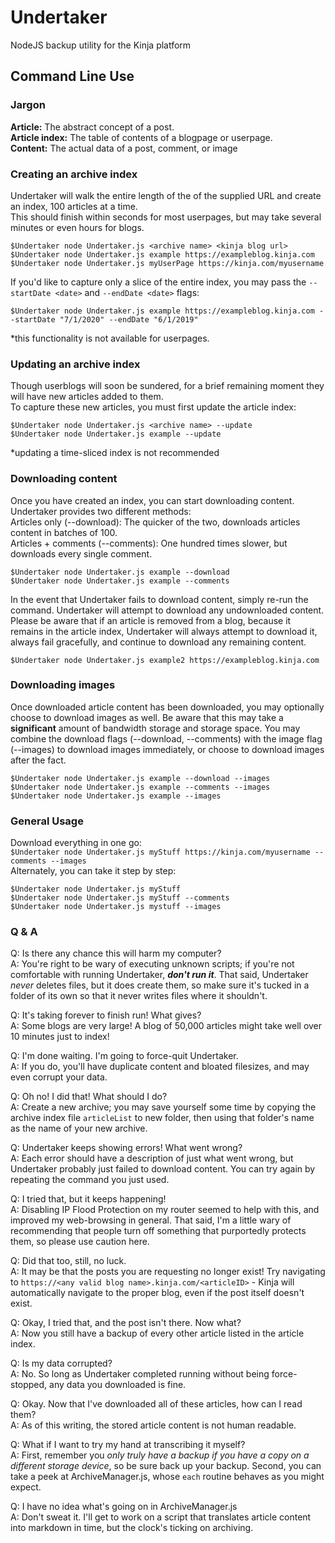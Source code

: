 # Undertaker
NodeJS backup utility for the Kinja platform

## Command Line Use
### Jargon  
**Article:**        The abstract concept of a post.  
**Article index:**  The table of contents of a blogpage or userpage.  
**Content:**        The actual data of a post, comment, or image  
### Creating an archive index  
Undertaker will walk the entire length of the of the supplied URL and create an index, 100 articles at a time.  
This should finish within seconds for most userpages, but may take several minutes or even hours for blogs.  
```
$Undertaker node Undertaker.js <archive name> <kinja blog url>
$Undertaker node Undertaker.js example https://exampleblog.kinja.com
$Undertaker node Undertaker.js myUserPage https://kinja.com/myusername
```
If you'd like to capture only a slice of the entire index, you may pass the `--startDate <date>` and `--endDate <date>` flags:
```
$Undertaker node Undertaker.js example https://exampleblog.kinja.com --startDate "7/1/2020" --endDate "6/1/2019"
```
*this functionality is not available for userpages.
### Updating an archive index
Though userblogs will soon be sundered, for a brief remaining moment they will have new articles added to them.  
To capture these new articles, you must first update the article index:
```
$Undertaker node Undertaker.js <archive name> --update
$Undertaker node Undertaker.js example --update
```
*updating a time-sliced index is not recommended

### Downloading content

Once you have created an index, you can start downloading content. Undertaker provides two different methods:  
Articles only (--download): The quicker of the two, downloads articles content in batches of 100.  
Articles + comments (--comments): One hundred times slower, but downloads every single comment.  

```
$Undertaker node Undertaker.js example --download
$Undertaker node Undertaker.js example --comments
```
In the event that Undertaker fails to download content, simply re-run the command. Undertaker will attempt to download any undownloaded content. Please be aware that if an article is removed from a blog, because it remains in the article index, Undertaker will always attempt to download it, always fail gracefully, and continue to download any remaining content.
```
$Undertaker node Undertaker.js example2 https://exampleblog.kinja.com
```

### Downloading images

Once downloaded article content has been downloaded, you may optionally choose to download images as well. Be aware that this may take a **significant** amount of bandwidth storage and storage space. You may combine the download flags (--download, --comments) with the image flag (--images) to download images immediately, or choose to download images after the fact.

```
$Undertaker node Undertaker.js example --download --images
$Undertaker node Undertaker.js example --comments --images
$Undertaker node Undertaker.js example --images
```

### General Usage
Download everything in one go:  
```$Undertaker node Undertaker.js myStuff https://kinja.com/myusername --comments --images```  
Alternately, you can take it step by step:
```
$Undertaker node Undertaker.js myStuff 
$Undertaker node Undertaker.js myStuff --comments
$Undertaker node Undertaker.js mystuff --images
```

### Q & A
Q: Is there any chance this will harm my computer?  
A: You're right to be wary of executing unknown scripts; if you're not comfortable with running Undertaker, __*don't run it*__. That said, Undertaker *never* deletes files, but it does create them, so make sure it's tucked in a folder of its own so that it never writes files where it shouldn't.  

Q: It's taking forever to finish run! What gives?  
A: Some blogs are very large! A blog of 50,000 articles might take well over 10 minutes just to index!  

Q: I'm done waiting. I'm going to force-quit Undertaker.  
A: If you do, you'll have duplicate content and bloated filesizes, and may even corrupt your data.

Q: Oh no! I did that! What should I do?  
A: Create a new archive; you may save yourself some time by copying the archive index file `articleList` to new folder, then using that folder's name as the name of your new archive.

Q: Undertaker keeps showing errors! What went wrong?  
A: Each error should have a description of just what went wrong, but Undertaker probably just failed to download content. You can try again by repeating the command you just used.  

Q: I tried that, but it keeps happening!  
A: Disabling IP Flood Protection on my router seemed to help with this, and improved my web-browsing in general. That said, I'm a little wary of recommending that people turn off something that purportedly protects them, so please use caution here.  

Q: Did that too, still, no luck.  
A: It may be that the posts you are requesting no longer exist! Try navigating to `https://<any valid blog name>.kinja.com/<articleID>` - Kinja will automatically navigate to the proper blog, even if the post itself doesn't exist.  
  
Q: Okay, I tried that, and the post isn't there. Now what?  
A: Now you still have a backup of every other article listed in the article index.

Q: Is my data corrupted?  
A: No. So long as Undertaker completed running without being force-stopped, any data you downloaded is fine.  

Q: Okay. Now that I've downloaded all of these articles, how can I read them?  
A: As of this writing, the stored article content is not human readable.  

Q: What if I want to try my hand at transcribing it myself?  
A: First, remember you *only truly have a backup if you have a copy on a different storage device*, so be sure back up your backup. Second, you can take a peek at ArchiveManager.js, whose `each` routine behaves as you might expect.  

Q: I have no idea what's going on in ArchiveManager.js  
A: Don't sweat it. I'll get to work on a script that translates article content into markdown in time, but the clock's ticking on archiving.
